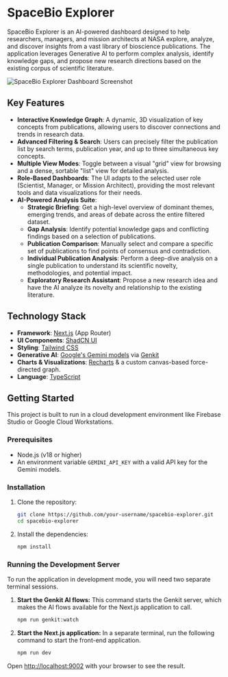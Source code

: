 # SpaceBio Explorer

SpaceBio Explorer is an AI-powered dashboard designed to help researchers, managers, and mission architects at NASA explore, analyze, and discover insights from a vast library of bioscience publications. The application leverages Generative AI to perform complex analysis, identify knowledge gaps, and propose new research directions based on the existing corpus of scientific literature.

![SpaceBio Explorer Dashboard Screenshot](https://raw.githubusercontent.com/firebase/studio-samples/main/spacebio-explorer/docs/screenshot.png)

## Key Features

- **Interactive Knowledge Graph**: A dynamic, 3D visualization of key concepts from publications, allowing users to discover connections and trends in research data.
- **Advanced Filtering & Search**: Users can precisely filter the publication list by search terms, publication year, and up to three simultaneous key concepts.
- **Multiple View Modes**: Toggle between a visual "grid" view for browsing and a dense, sortable "list" view for detailed analysis.
- **Role-Based Dashboards**: The UI adapts to the selected user role (Scientist, Manager, or Mission Architect), providing the most relevant tools and data visualizations for their needs.
- **AI-Powered Analysis Suite**:
    - **Strategic Briefing**: Get a high-level overview of dominant themes, emerging trends, and areas of debate across the entire filtered dataset.
    - **Gap Analysis**: Identify potential knowledge gaps and conflicting findings based on a selection of publications.
    - **Publication Comparison**: Manually select and compare a specific set of publications to find points of consensus and contradiction.
    - **Individual Publication Analysis**: Perform a deep-dive analysis on a single publication to understand its scientific novelty, methodologies, and potential impact.
    - **Exploratory Research Assistant**: Propose a new research idea and have the AI analyze its novelty and relationship to the existing literature.

## Technology Stack

- **Framework**: [Next.js](https://nextjs.org/) (App Router)
- **UI Components**: [ShadCN UI](https://ui.shadcn.com/)
- **Styling**: [Tailwind CSS](https://tailwindcss.com/)
- **Generative AI**: [Google's Gemini models](https://deepmind.google/technologies/gemini/) via [Genkit](https://firebase.google.com/docs/genkit)
- **Charts & Visualizations**: [Recharts](https://recharts.org/) & a custom canvas-based force-directed graph.
- **Language**: [TypeScript](https://www.typescriptlang.org/)

## Getting Started

This project is built to run in a cloud development environment like Firebase Studio or Google Cloud Workstations.

### Prerequisites

- Node.js (v18 or higher)
- An environment variable `GEMINI_API_KEY` with a valid API key for the Gemini models.

### Installation

1.  Clone the repository:
    ```bash
    git clone https://github.com/your-username/spacebio-explorer.git
    cd spacebio-explorer
    ```

2.  Install the dependencies:
    ```bash
    npm install
    ```

### Running the Development Server

To run the application in development mode, you will need two separate terminal sessions.

1.  **Start the Genkit AI flows:**
    This command starts the Genkit server, which makes the AI flows available for the Next.js application to call.

    ```bash
    npm run genkit:watch
    ```

2.  **Start the Next.js application:**
    In a separate terminal, run the following command to start the front-end application.

    ```bash
    npm run dev
    ```

Open [http://localhost:9002](http://localhost:9002) with your browser to see the result.
